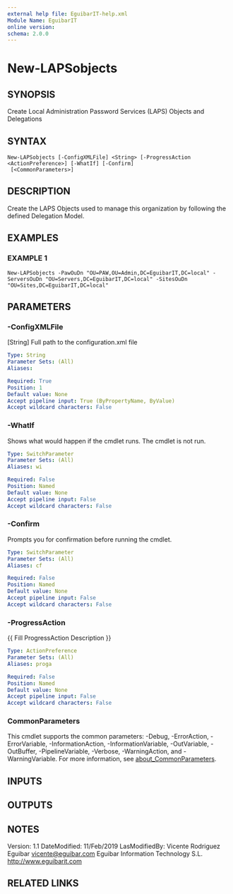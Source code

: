 ```yaml
---
external help file: EguibarIT-help.xml
Module Name: EguibarIT
online version:
schema: 2.0.0
---
```


# New-LAPSobjects

## SYNOPSIS
Create Local Administration Password Services (LAPS) Objects and Delegations

## SYNTAX

```
New-LAPSobjects [-ConfigXMLFile] <String> [-ProgressAction <ActionPreference>] [-WhatIf] [-Confirm]
 [<CommonParameters>]
```

## DESCRIPTION
Create the LAPS Objects used to manage
this organization by following the defined Delegation Model.

## EXAMPLES

### EXAMPLE 1
```
New-LAPSobjects -PawOuDn "OU=PAW,OU=Admin,DC=EguibarIT,DC=local" -ServersOuDn "OU=Servers,DC=EguibarIT,DC=local" -SitesOuDn "OU=Sites,DC=EguibarIT,DC=local"
```

## PARAMETERS

### -ConfigXMLFile
\[String\] Full path to the configuration.xml file

```yaml
Type: String
Parameter Sets: (All)
Aliases:

Required: True
Position: 1
Default value: None
Accept pipeline input: True (ByPropertyName, ByValue)
Accept wildcard characters: False
```

### -WhatIf
Shows what would happen if the cmdlet runs.
The cmdlet is not run.

```yaml
Type: SwitchParameter
Parameter Sets: (All)
Aliases: wi

Required: False
Position: Named
Default value: None
Accept pipeline input: False
Accept wildcard characters: False
```

### -Confirm
Prompts you for confirmation before running the cmdlet.

```yaml
Type: SwitchParameter
Parameter Sets: (All)
Aliases: cf

Required: False
Position: Named
Default value: None
Accept pipeline input: False
Accept wildcard characters: False
```

### -ProgressAction
{{ Fill ProgressAction Description }}

```yaml
Type: ActionPreference
Parameter Sets: (All)
Aliases: proga

Required: False
Position: Named
Default value: None
Accept pipeline input: False
Accept wildcard characters: False
```

### CommonParameters
This cmdlet supports the common parameters: -Debug, -ErrorAction, -ErrorVariable, -InformationAction, -InformationVariable, -OutVariable, -OutBuffer, -PipelineVariable, -Verbose, -WarningAction, and -WarningVariable. For more information, see [about_CommonParameters](http://go.microsoft.com/fwlink/?LinkID=113216).

## INPUTS

## OUTPUTS

## NOTES
Version:         1.1
DateModified:    11/Feb/2019
LasModifiedBy:   Vicente Rodriguez Eguibar
    vicente@eguibar.com
    Eguibar Information Technology S.L.
    http://www.eguibarit.com

## RELATED LINKS
